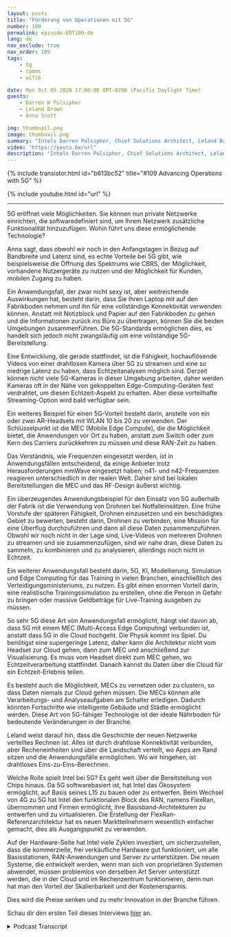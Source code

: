 ```yaml
---
layout: posts
title: "Förderung von Operationen mit 5G"
number: 109
permalink: episode-EDT109-de
lang: de
nav_exclude: true
nav_order: 109
tags:
    - 5g
    - comms
    - wifi6

date: Mon Oct 05 2020 17:00:00 GMT-0700 (Pacific Daylight Time)
guests:
    - Darren W Pulsipher
    - Leland Brown
    - Anna Scott

img: thumbnail.png
image: thumbnail.png
summary: "Intels Darren Pulsipher, Chief Solutions Architect, Leland Brown, Principal Engineer: Technischer Direktor für fortschrittliche Kommunikation und Dr. Anna Scott, Chief Edge Architect für den öffentlichen Sektor, sprechen über die Geschichte der fortschrittlichen Kommunikation und zukünftige Anwendungsfälle mit 5G. Teil zwei von zwei."
video: "https://youtu.be/url"
description: "Intels Darren Pulsipher, Chief Solutions Architect, Leland Brown, Principal Engineer: Technischer Direktor für fortschrittliche Kommunikation und Dr. Anna Scott, Chief Edge Architect für den öffentlichen Sektor, sprechen über die Geschichte der fortschrittlichen Kommunikation und zukünftige Anwendungsfälle mit 5G. Teil zwei von zwei."
---
```


<div>
{% include transistor.html id="b613bc52" title="#109 Advancing Operations with 5G" %}

{% include youtube.html id="url" %}
</div>

---

5G eröffnet viele Möglichkeiten. Sie können nun private Netzwerke einrichten, die softwaredefiniert sind, um Ihrem Netzwerk zusätzliche Funktionalität hinzuzufügen. Wohin führt uns diese ermöglichende Technologie?

Anna sagt, dass obwohl wir noch in den Anfangstagen in Bezug auf Bandbreite und Latenz sind, es echte Vorteile bei 5G gibt, wie beispielsweise die Öffnung des Spektrums wie CBRS, der Möglichkeit, vorhandene Nutzergeräte zu nutzen und der Möglichkeit für Kunden, mobilen Zugang zu haben.

Ein Anwendungsfall, der zwar nicht sexy ist, aber weitreichende Auswirkungen hat, besteht darin, dass Sie Ihren Laptop mit auf den Fabrikboden nehmen und ihn für eine vollständige Konnektivität verwenden können. Anstatt mit Notizblock und Papier auf den Fabrikboden zu gehen und die Informationen zurück ins Büro zu übertragen, können Sie die beiden Umgebungen zusammenführen. Die 5G-Standards ermöglichen dies, es handelt sich jedoch nicht zwangsläufig um eine vollständige 5G-Bereitstellung.

Eine Entwicklung, die gerade stattfindet, ist die Fähigkeit, hochauflösende Videos von einer drahtlosen Kamera über 5G zu streamen und eine so niedrige Latenz zu haben, dass Echtzeitanalysen möglich sind. Derzeit können nicht viele 5G-Kameras in dieser Umgebung arbeiten, daher werden Kameras oft in der Nähe von gekoppelten Edge-Computing-Geräten fest verdrahtet, um diesen Echtzeit-Aspekt zu erhalten. Aber diese vorteilhafte Streaming-Option wird bald verfügbar sein.

Ein weiteres Beispiel für einen 5G-Vorteil besteht darin, anstelle von ein oder zwei AR-Headsets mit WLAN 10 bis 20 zu verwenden. Der Schlüsselpunkt ist die MEC (Mobile Edge Compute), die die Möglichkeit bietet, die Anwendungen vor Ort zu haben, anstatt zum Switch oder zum Kern des Carriers zurückkehren zu müssen und diese RAN-Zeit zu haben.

Das Verständnis, wie Frequenzen eingesetzt werden, ist in Anwendungsfällen entscheidend, da einige Anbieter trotz Herausforderungen mmWave eingesetzt haben; n41- und n42-Frequenzen reagieren unterschiedlich in der realen Welt. Daher sind bei lokalen Bereitstellungen die MEC und das RF-Design äußerst wichtig.

Ein überzeugendes Anwendungsbeispiel für den Einsatz von 5G außerhalb der Fabrik ist die Verwendung von Drohnen bei Notfalleinsätzen. Eine frühe Vorstufe der späteren Fähigkeit, Drohnen einzusetzen und ein beschädigtes Gebiet zu bewerten, besteht darin, Drohnen zu verbinden, eine Mission für eine Überflug durchzuführen und dann all diese Daten zusammenzuführen. Obwohl wir noch nicht in der Lage sind, Live-Videos von mehreren Drohnen zu streamen und sie zusammenzufügen, sind wir nahe dran, diese Daten zu sammeln, zu kombinieren und zu analysieren, allerdings noch nicht in Echtzeit.

Ein weiterer Anwendungsfall besteht darin, 5G, KI, Modellierung, Simulation und Edge Computing für das Training in vielen Branchen, einschließlich des Verteidigungsministeriums, zu nutzen. Es gibt einen enormen Vorteil darin, eine realistische Trainingssimulation zu erstellen, ohne die Person in Gefahr zu bringen oder massive Geldbeträge für Live-Training ausgeben zu müssen.

So sehr 5G diese Art von Anwendungsfall ermöglicht, hängt viel davon ab, dass 5G mit einem MEC (Multi-Access Edge Computing) verbunden ist, anstatt dass 5G in die Cloud hochgeht. Die Physik kommt ins Spiel. Du benötigst eine supergeringe Latenz, daher kann die Architektur nicht vom Headset zur Cloud gehen, dann zum MEC und anschließend zur Visualisierung. Es muss vom Headset direkt zum MEC gehen, wo Echtzeitverarbeitung stattfindet. Danach kannst du Daten über die Cloud für ein Echtzeit-Erlebnis teilen.

Es besteht auch die Möglichkeit, MECs zu vernetzen oder zu clustern, so dass Daten niemals zur Cloud gehen müssen. Die MECs können alle Verarbeitungs- und Analyseaufgaben am Schalter erledigen. Dadurch könnten Fortschritte wie intelligente Gebäude und Städte ermöglicht werden. Diese Art von 5G-fähiger Technologie ist der ideale Nährboden für bedeutende Veränderungen in der Branche.

Leland weist darauf hin, dass die Geschichte der neuen Netzwerke verteiltes Rechnen ist. Alles ist durch drahtlose Konnektivität verbunden, aber Recheneinheiten sind über die Landschaft verteilt, wo Apps am Rand sitzen und die Anwendungsfälle ermöglichen. Wo wir hingehen, ist drahtloses Eins-zu-Eins-Berechnen.

Welche Rolle spielt Intel bei 5G? Es geht weit über die Bereitstellung von Chips hinaus. Da 5G softwarebasiert ist, hat Intel das Ökosystem ermöglicht, auf Basis seines L15 zu bauen oder zu entwerfen. Beim Wechsel von 4G zu 5G hat Intel den funktionalen Block des RAN, namens FlexRan, übernommen und Firmen ermöglicht, ihre Basisband-Architekturen zu entwerfen und zu virtualisieren. Die Erstellung der FlexRan-Referenzarchitektur hat es neuen Marktteilnehmern wesentlich einfacher gemacht, dies als Ausgangspunkt zu verwenden.

Auf der Hardware-Seite hat Intel viele Zyklen investiert, um sicherzustellen, dass die kommerzielle, frei verkäufliche Hardware gut funktioniert, um alle Basisstationen, RAN-Anwendungen und Server zu unterstützen. Die neuen Systeme, die entwickelt werden, wenn man sich von proprietären Systemen abwendet, müssen problemlos von derselben Art Server unterstützt werden, die in der Cloud und im Rechenzentrum funktionieren, denn nun hat man den Vorteil der Skalierbarkeit und der Kostenersparnis.

Dies wird die Preise senken und zu mehr Innovation in der Branche führen.

Schau dir den ersten Teil dieses Interviews [hier](episode-EDT108) an.



<details>
<summary> Podcast Transcript </summary>

<p></p>

</details>
